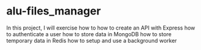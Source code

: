 # alu-files_manager
In this project, I will exercise how to how to create an API with Express how to authenticate a user how to store data in MongoDB how to store temporary data in Redis how to setup and use a background worker
